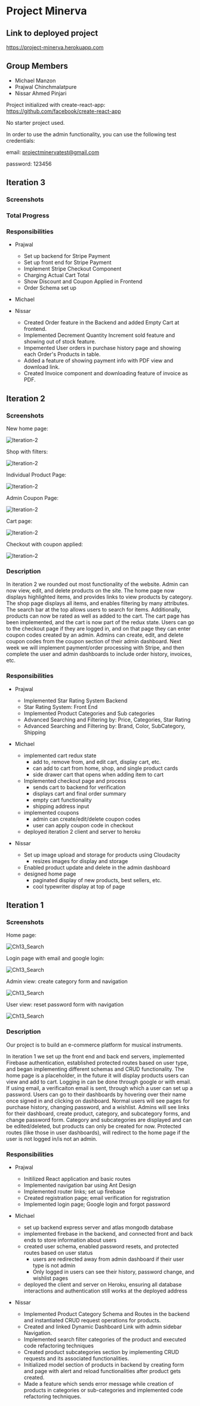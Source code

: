 # Project Minerva

## Link to deployed project

https://project-minerva.herokuapp.com

## Group Members
* Michael Manzon
* Prajwal Chinchmalatpure
* Nissar Ahmed Pinjari

Project initialized with create-react-app: https://github.com/facebook/create-react-app

No starter project used.

In order to use the admin functionality, you can use the following test credentials:

email: projectminervatest@gmail.com

password: 123456

## Iteration 3

### Screenshots

### Total Progress

### Responsibilities
* Prajwal
  * Set up backend for Stripe Payment
  * Set up front end for Stripe Payment
  * Implement Stripe Checkout Component
  * Charging Actual Cart Total
  * Show Discount and Coupon Applied in Frontend
  * Order Schema set up


* Michael 
* Nissar
  * Created Order feature in the Backend and added Empty Cart at frontend.
  * Implemented Decrement Quantity Increment sold feature and showing out of stock feature.
  * Impemented User orders in purchase history page and showing each Order's Products in table.
  * Added a feature of showing payment info with PDF view and download link.
  * Created Invoice component and downloading feature of invoice as PDF.

## Iteration 2

### Screenshots

New home page:

![Iteration-2](/readme_photos/new_home.png)

Shop with filters: 

![Iteration-2](/readme_photos/shop.png)

Individual Product Page: 

![Iteration-2](/readme_photos/product.png)

Admin Coupon Page: 

![Iteration-2](/readme_photos/coupon.png)

Cart page:

![Iteration-2](/readme_photos/cart.png)

Checkout with coupon applied:

![Iteration-2](/readme_photos/checkout.png)

### Description

In iteration 2 we rounded out most functionality of the website. Admin can now view, edit, and delete products on the site. The home page now displays highlighted items, and provides links to view products by category. The shop page displays all items, and enables filtering by many attributes. The search bar at the top allows users to search for items. Additionally, products can now be rated as well as added to the cart. The cart page has been implemented, and the cart is now part of the redux state. Users can go to the checkout page if they are logged in, and on that page they can enter coupon codes created by an admin. Admins can create, edit, and delete coupon codes from the coupon section of their admin dashboard. Next week we will implement payment/order processing with Stripe, and then complete the user and admin dashboards to include order history, invoices, etc.

### Responsibilities
* Prajwal
  * Implemented Star Rating System Backend
  * Star Rating System: Front End
  * Implemented Product Categories and Sub categories
  * Advanced Searching and Filtering by: Price, Categories, Star Rating
  * Advanced Searching and Filtering by: Brand, Color, SubCategory, Shipping

* Michael 
  * implemented cart redux state
    * add to, remove from, and edit cart,  display cart, etc.
    * can add to cart from home, shop, and single product cards
    * side drawer cart that opens when adding item to cart
  * Implemented checkout page and process
    * sends cart to backend for verification
    * displays cart and final order summary
    * empty cart functionality
    * shipping address input
  * implemented coupons
    * admin can create/edit/delete coupon codes
    * user can apply coupon code in checkout
  * deployed iteration 2 client and server to heroku
  
* Nissar
  * Set up image upload and storage for products using Cloudacity
    * resizes images for display and storage
  * Enabled product update and delete in the admin dashboard
  * designed home page
    * paginated display of new products, best sellers, etc.
    * cool typewriter display at top of page

## Iteration 1

### Screenshots

Home page: 

![Ch13_Search](/readme_photos/home_page.png)

Login page with email and google login:

![Ch13_Search](/readme_photos/login.png)

Admin view: create category form and navigation

![Ch13_Search](/readme_photos/create_category.png)

User view: reset password form with navigation 

![Ch13_Search](/readme_photos/password.png)

### Description

Our project is to build an e-commerce platform for musical instruments. 

In iteration 1 we set up the front end and back end servers, implemented Firebase authentication, established protected routes based on user type, and began implementing different schemas and CRUD functionality. The home page is a placeholder, in the future it will display products users can view and add to cart. Logging in can be done through google or with email. If using email, a verificaiton email is sent, through which a user can set up a password. Users can go to their dashboards by hovering over their name once signed in and clicking on dashboard. Normal users will see pages for purchase history, changing password, and a wishlist. Admins will see links for their dashboard, create product, category, and subcategory forms, and change password form. Category and subcategories are displayed and can be edited/deleted, but products can only be created for now. Protected routes (like those in user dashboards), will redirect to the home page if the user is not logged in/is not an admin. 

### Responsibilities 
* Prajwal
   * Initilized React application and basic routes
   * Implemented navigation bar using Ant Design
   * Implemented router links; set up firebase
   * Created registration page; email verification for registration
   * Implemented login page; Google login and forgot password
   
* Michael
    * set up backend express server and atlas mongodb database
    * implemented firebase in the backend, and connected front and back ends to store information about users
    * created user schema, enabled password resets, and protected routes based on user status
        * users are redirected away from admin dashboard if their user type is not admin
        * Only logged in users can see their history, password change, and wishlist pages
    * deployed the client and server on Heroku, ensuring all database interactions and authentication still works at the deployed address
* Nissar
  * Implemented Product Category Schema and Routes in the backend and instantiated CRUD request operations for products.
  * Created and linked Dynamic Dashboard Link with admin sidebar Navigation.
  * Implemented search filter categories of the product and executed code refactoring techniques
  * Created product subcategories section by implementing CRUD requests and its associated functionalities.
  * Initialized model section of products in backend by creating form and page with alert and reload functionalities after product gets created.
  * Made a feature which sends error message while creation of products in categories or sub-categories and implemented code refactoring techniques.

